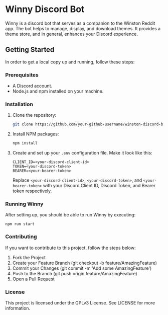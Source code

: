 # Winny Discord Bot

Winny is a discord bot that serves as a companion to the Winston Reddit app. The bot helps to manage, display, and download themes. It provides a theme store, and in general, enhances your Discord experience.

## Getting Started

In order to get a local copy up and running, follow these steps:

### Prerequisites

- A Discord account.
- Node.js and npm installed on your machine.

### Installation

1. Clone the repository:

   ```sh
   git clone https://github.com/your-github-username/winston-discord-bot.git
   ```

2. Install NPM packages:

   ```sh
   npm install
   ```

3. Create and set up your `.env` configuration file. Make it look like this:

   ```dotenv
   CLIENT_ID=<your-discord-client-id>
   TOKEN=<your-discord-token>
   BEARER=<your-bearer-token>
   ```

   Replace `<your-discord-client-id>`, `<your-discord-token>`, and `<your-bearer-token>` with your Discord Client ID, Discord Token, and Bearer token respectively.

### Running Winny

After setting up, you should be able to run Winny by executing:

```shell
npm run start
```

### Contributing

If you want to contribute to this project, follow the steps below:
1. Fork the Project
2. Create your Feature Branch (git checkout -b feature/AmazingFeature)
3. Commit your Changes (git commit -m 'Add some AmazingFeature')
4. Push to the Branch (git push origin feature/AmazingFeature)
5. Open a Pull Request

### License
This project is licensed under the GPLv3 License. See LICENSE for more information.
